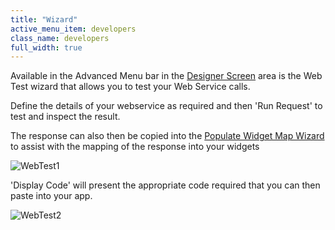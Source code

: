 ```yaml
---
title: "Wizard"
active_menu_item: developers
class_name: developers
full_width: true
---
```



Available in the Advanced Menu bar in the [Designer Screen](/developers/documentation/product-guide/content-and-app-layout/introduction/designer-screen) area is the Web Test wizard that allows you to test your Web Service calls.

Define the details of your webservice as required and then 'Run Request' to test and inspect the result.

The response can also then be copied into the [Populate Widget Map Wizard](/developers/documentation/scripting-apis/client-api/widget-data-state-manipulation/populatewidget/populatewidget-wizard) to assist with the mapping of the response into your widgets

![WebTest1](/img/docs/webtest1.zoom82.png)

'Display Code' will present the appropriate code required that you can then paste into your app.

![WebTest2](/img/docs/webtest2.zoom83.png)
